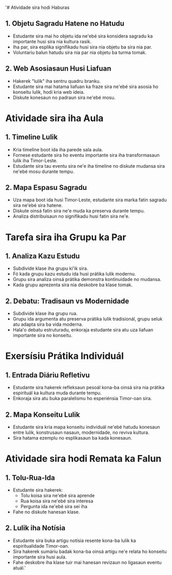 '# Atividade sira hodi Haburas
## 1. Objetu Sagradu Hatene no Hatudu
- Estudante sira mai ho objetu ida ne'ebé sira konsidera sagradu ka importante husi sira nia kultura rasik.
- Iha par, sira esplika signifikadu husi sira nia objetu ba sira nia par.
- Voluntariu balun hatudu sira nia par nia objetu ba turma tomak.

## 2. Web Asosiasaun Husi Liafuan
- Hakerek "lulik" iha sentru quadru branku.
- Estudante sira mai hatama liafuan ka fraze sira ne'ebé sira asosia ho konseitu lulik, hodi kria web ideia.
- Diskute konesaun no padraun sira ne'ebé mosu.

# Atividade sira iha Aula 
## 1. Timeline Lulik
- Kria timeline boot ida iha parede sala aula.
- Fornese estudante sira ho eventu importante sira iha transformasaun lulik iha Timor-Leste.
- Estudante sira tau eventu sira ne'e iha timeline no diskute mudansa sira ne'ebé mosu durante tempu.

## 2. Mapa Espasu Sagradu
- Uza mapa boot ida husi Timor-Leste, estudante sira marka fatin sagradu sira ne'ebé sira hatene.
- Diskute oinsá fatin sira ne'e muda ka preserva durante tempu.
- Analiza distribuisaun no signifikadu husi fatin sira ne'e.

# Tarefa sira iha Grupu ka Par
## 1. Analiza Kazu Estudu
- Subdivide klase iha grupu ki'ik sira.
- Fó kada grupu kazu estudu ida husi prátika lulik modernu.
- Grupu sira analiza oinsá prátika demonstra kontinuidade no mudansa.
- Kada grupu aprezenta sira nia deskobre ba klase tomak.

## 2. Debatu: Tradisaun vs Modernidade
- Subdivide klase iha grupu rua.
- Grupu ida argumenta atu preserva prátika lulik tradisionál, grupu seluk atu adapta sira ba vida moderna.
- Hala'o debatu estruturadu, enkoraja estudante sira atu uza liafuan importante sira no konseitu.

# Exersísiu Prátika Individuál
## 1. Entrada Diáriu Refletivu
- Estudante sira hakerek refleksaun pesoál kona-ba oinsá sira nia prátika espirituál ka kultura muda durante tempu.
- Enkoraja sira atu buka paralelismu ho esperiénsia Timor-oan sira.

## 2. Mapa Konseitu Lulik
- Estudante sira kria mapa konseitu individuál ne'ebé hatudu konesaun entre lulik, konstrusaun nasaun, modernidade, no reviva kultura.
- Sira hatama ezemplu no esplikasaun ba kada konesaun.

# Atividade sira hodi Remata ka Falun
## 1. Tolu-Rua-Ida
- Estudante sira hakerek:
  - Tolu koisa sira ne'ebé sira aprende
  - Rua koisa sira ne'ebé sira interesa
  - Pergunta ida ne'ebé sira sei iha
- Fahe no diskute hanesan klase.

## 2. Lulik iha Notísia
- Estudante sira buka artigu notísia resente kona-ba lulik ka espiritualidade Timor-oan.
- Sira hakerek sumáriu badak kona-ba oinsá artigu ne'e relata ho konseitu importante sira husi aula.
- Fahe deskobre iha klase tuir mai hanesan revizaun no ligasaun eventu atuál.'